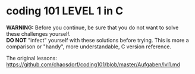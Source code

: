 # coding 101 LEVEL 1 in C

**WARNING:** Before you continue, be sure that you do not want to solve these challenges yourself.  
**DO NOT** "infect" yourself with these solutions before trying. This is more a comparison or "handy", more understandable, C version reference.

The original lessons: https://github.com/chaosdorf/coding101/blob/master/Aufgaben/lvl1.md  
